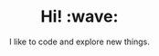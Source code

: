 
<h1 align="center"><b>Hi! :wave:</b></h1>
<p align='center'>I like to code and explore new things.</p>
